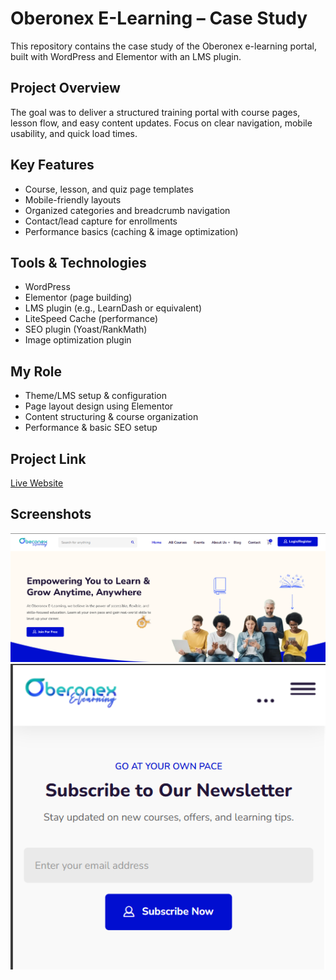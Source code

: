 # Oberonex E-Learning – Case Study

This repository contains the case study of the Oberonex e-learning portal, built with WordPress and Elementor with an LMS plugin.

## Project Overview
The goal was to deliver a structured training portal with course pages, lesson flow, and easy content updates. Focus on clear navigation, mobile usability, and quick load times.

## Key Features
- Course, lesson, and quiz page templates
- Mobile-friendly layouts
- Organized categories and breadcrumb navigation
- Contact/lead capture for enrollments
- Performance basics (caching & image optimization)

## Tools & Technologies
- WordPress
- Elementor (page building)
- LMS plugin (e.g., LearnDash or equivalent)
- LiteSpeed Cache (performance)
- SEO plugin (Yoast/RankMath)
- Image optimization plugin

## My Role
- Theme/LMS setup & configuration
- Page layout design using Elementor
- Content structuring & course organization
- Performance & basic SEO setup

## Project Link
[Live Website](https://learn.oberonex.com/)

## Screenshots
![Home](assets/home.png)
![Mobile](assets/mobile.png)
